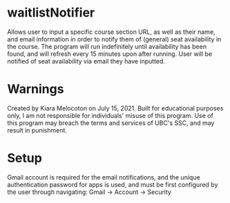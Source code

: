 # waitlistNotifier
Allows user to input a specific course section URL, as well as their name, and email information in order to notify
them of (general) seat availability in the course. The program will run indefinitely until availability has been found, and will
refresh every 15 minutes upon after running. User will be notified of seat availability via email they have inputted.

# Warnings
Created by Kiara Melocoton on July 15, 2021. Built for educational purposes only, I am not responsible for individuals' misuse of this program.
Use of this program may breach the terms and services of UBC's SSC, and may result in punishment.

# Setup
Gmail account is required for the email notifications, and the unique authentication password for apps is used, and
must be first configured by the user through navigating: Gmail -> Account -> Security
